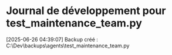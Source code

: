 # Journal de développement pour test_maintenance_team.py

[2025-06-26 04:39:07] Backup créé : C:\Dev\backups\agents\test_maintenance_team.py
